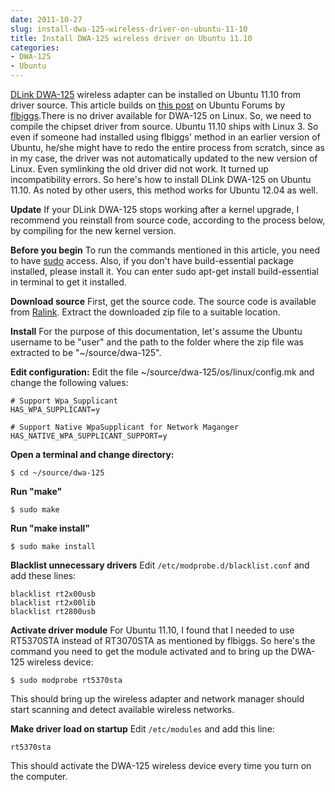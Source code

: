 ```yaml
---
date: 2011-10-27
slug: install-dwa-125-wireless-driver-on-ubuntu-11-10
title: Install DWA-125 wireless driver on Ubuntu 11.10
categories:
- DWA-125
- Ubuntu
---
```


[DLink DWA-125](http://www.dlink.com/products/?pid=722) wireless adapter can be installed on Ubuntu 11.10 from driver source. This article builds on [this post](http://ubuntuforums.org/showthread.php?t=1289917) on Ubuntu Forums by [flbiggs](http://ubuntuforums.org/member.php?u=98328).There is no driver available for DWA-125 on Linux. So, we need to compile the chipset driver from source. Ubuntu 11.10 ships with Linux 3. So even if someone had installed using flbiggs' method in an earlier version of Ubuntu, he/she might have to redo the entire process from scratch, since as in my case, the driver was not automatically updated to the new version of Linux. Even symlinking the old driver did not work. It turned up incompatibility errors. So here's how to install DLink DWA-125 on Ubuntu 11.10. As noted by other users, this method works for Ubuntu 12.04 as well.<!-- more -->


**Update**
If your DLink DWA-125 stops working after a kernel upgrade, I recommend you reinstall from source code, according to the process below, by compiling for the new kernel version.

**Before you begin**
To run the commands mentioned in this article, you need to have [sudo](https://help.ubuntu.com/community/RootSudo) access. Also, if you don't have build-essential package installed, please install it. You can enter sudo apt-get install build-essential in terminal to get it installed.

**Download source**
First, get the source code. The source code is available from [Ralink](http://www.ralinktech.com/). Extract the downloaded zip file to a suitable location.

**Install**
For the purpose of this documentation, let's assume the Ubuntu username to be "user" and the path to the folder where the zip file was extracted to be "~/source/dwa-125".

**Edit configuration:**
Edit the file ~/source/dwa-125/os/linux/config.mk and change the following values:

```
# Support Wpa_Supplicant
HAS_WPA_SUPPLICANT=y

# Support Native WpaSupplicant for Network Maganger
HAS_NATIVE_WPA_SUPPLICANT_SUPPORT=y
```

**Open a terminal and change directory:**

```
$ cd ~/source/dwa-125
```

**Run "make"**

```
$ sudo make
```

**Run "make install"**

```
$ sudo make install
```


**Blacklist unnecessary drivers**
Edit `/etc/modprobe.d/blacklist.conf` and add these lines:

```
blacklist rt2x00usb
blacklist rt2x00lib
blacklist rt2800usb
```

**Activate driver module**
For Ubuntu 11.10, I found that I needed to use RT5370STA instead of RT3070STA as mentioned by flbiggs. So here's the command you need to get the module activated and to bring up the DWA-125 wireless device:

```
$ sudo modprobe rt5370sta
```


This should bring up the wireless adapter and network manager should start scanning and detect available wireless networks.

**Make driver load on startup**
Edit `/etc/modules` and add this line:

```
rt5370sta
```

This should activate the DWA-125 wireless device every time you turn on the computer.
